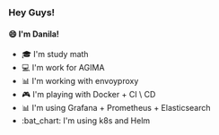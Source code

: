 ### Hey Guys!
#### :smile: I'm Danila!

- :mortar_board: I'm study math
- :computer: I'm work for AGIMA
- :bar_chart: I'm working with envoyproxy 
- :video_game: I'm playing with Docker + CI \ CD
- :bar_chart: I'm using Grafana + Prometheus + Elasticsearch
- :bat_chart: I'm using k8s and Helm


<!--
**Guddr/Guddr** is a ✨ _special_ ✨ repository because its `README.md` (this file) appears on your GitHub profile.

Here are some ideas to get you started:

- 🔭 I’m currently working on ...
- 🌱 I’m currently learning ...
- 👯 I’m looking to collaborate on ...
- 🤔 I’m looking for help with ...
- 💬 Ask me about ...
- 📫 How to reach me: ...
- 😄 Pronouns: ...
- ⚡ Fun fact: ...
-->
